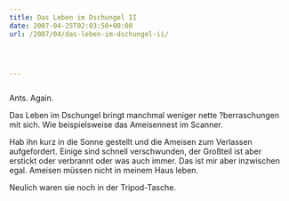 ```yaml
---
title: Das Leben im Dschungel II
date: 2007-04-25T02:03:50+00:00
url: /2007/04/das-leben-im-dschungel-ii/




---
```

<div class="flickr">
  <a href="http://www.flickr.com/photos/schreibblogade/472174655/"><img src="//farm1.static.flickr.com/167/472174655_1ec22b87ab.jpg" class="flickr-photo" alt="" /></a></p>

  <p>
    Ants. Again.
  </p>
</div>

Das Leben im Dschungel bringt manchmal weniger nette ?berraschungen mit sich. Wie beispielsweise das Ameisennest im Scanner.

Hab ihn kurz in die Sonne gestellt und die Ameisen zum Verlassen aufgefordert. Einige sind schnell verschwunden, der Großteil ist aber erstickt oder verbrannt oder was auch immer. Das ist mir aber inzwischen egal. Ameisen müssen nicht in meinem Haus leben.

Neulich waren sie noch in der Tripod-Tasche.
